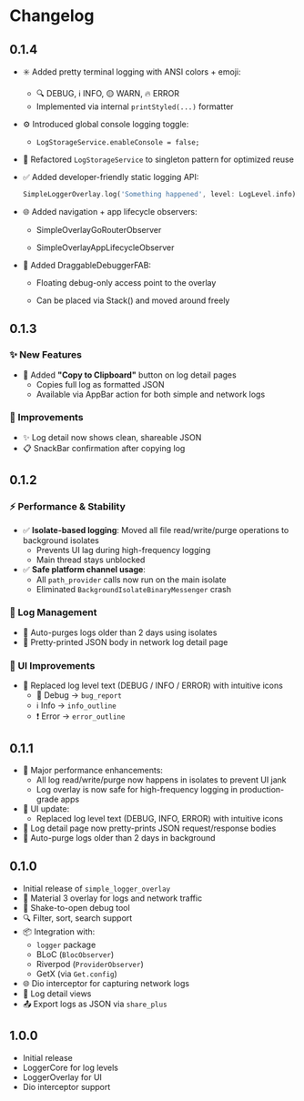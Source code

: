 # Changelog

## 0.1.4

- ✳️ Added pretty terminal logging with ANSI colors + emoji:
  - 🔍 DEBUG, ℹ️ INFO, 🟡 WARN, 🔥 ERROR
  - Implemented via internal `printStyled(...)` formatter

- ⚙️ Introduced global console logging toggle:
  - `LogStorageService.enableConsole = false;`

- 🧠 Refactored `LogStorageService` to singleton pattern for optimized reuse

- ✅ Added developer-friendly static logging API:
  ```dart
  SimpleLoggerOverlay.log('Something happened', level: LogLevel.info);

- 🌐 Added navigation + app lifecycle observers:

    - SimpleOverlayGoRouterObserver

    - SimpleOverlayAppLifecycleObserver

- 🐞 Added DraggableDebuggerFAB:

    - Floating debug-only access point to the overlay

    - Can be placed via Stack() and moved around freely

## 0.1.3

### ✨ New Features
- 📝 Added **"Copy to Clipboard"** button on log detail pages
  - Copies full log as formatted JSON
  - Available via AppBar action for both simple and network logs

### 🔧 Improvements
- ✨ Log detail now shows clean, shareable JSON
- 📋 SnackBar confirmation after copying log

## 0.1.2

### ⚡ Performance & Stability
- ✅ **Isolate-based logging**: Moved all file read/write/purge operations to background isolates
  - Prevents UI lag during high-frequency logging
  - Main thread stays unblocked
- ✅ **Safe platform channel usage**:
  - All `path_provider` calls now run on the main isolate
  - Eliminated `BackgroundIsolateBinaryMessenger` crash

### 🧼 Log Management
- 🧹 Auto-purges logs older than 2 days using isolates
- 🧾 Pretty-printed JSON body in network log detail page

### 🎨 UI Improvements
- 🔁 Replaced log level text (DEBUG / INFO / ERROR) with intuitive icons
  - 🐞 Debug → `bug_report`
  - ℹ️ Info → `info_outline`
  - ❗ Error → `error_outline`

## 0.1.1

- 🧠 Major performance enhancements:
  - All log read/write/purge now happens in isolates to prevent UI jank
  - Log overlay is now safe for high-frequency logging in production-grade apps
- 🎯 UI update:
  - Replaced log level text (DEBUG, INFO, ERROR) with intuitive icons
- 🧾 Log detail page now pretty-prints JSON request/response bodies
- 🛑 Auto-purge logs older than 2 days in background

## 0.1.0

- Initial release of `simple_logger_overlay`
- 🌈 Material 3 overlay for logs and network traffic
- 🚀 Shake-to-open debug tool
- 🔍 Filter, sort, search support
- 📦 Integration with:
  - `logger` package
  - BLoC (`BlocObserver`)
  - Riverpod (`ProviderObserver`)
  - GetX (via `Get.config`)
- 🌐 Dio interceptor for capturing network logs
- 🧾 Log detail views
- 📤 Export logs as JSON via `share_plus`

## 1.0.0

- Initial release
- LoggerCore for log levels
- LoggerOverlay for UI
- Dio interceptor support